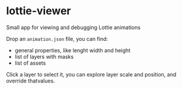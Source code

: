 # lottie-viewer
Small app for viewing and debugging Lottie animations


Drop an `animation.json` file, you can find: 

* general properties, like lenght width and height
* list of layers with masks
* list of assets

Click a layer to select it, you can explore layer scale and position, and override thatvalues.
